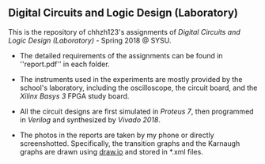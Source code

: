 ## Digital Circuits and Logic Design (Laboratory)

This is the repository of chhzh123's assignments of *Digital Circuits and Logic Design (Laboratory)* - Spring 2018 @ SYSU.

* The detailed requirements of the assignments can be found in ''report.pdf'' in each folder.

* The instruments used in the experiments are mostly provided by the school's laboratory, including the oscilloscope, the circuit board, and the *Xilinx Basys 3* FPGA study board.

* All the circuit designs are first simulated in *Proteus 7*, then programmed in *Verilog* and synthesized by *Vivado 2018*.

* The photos in the reports are taken by my phone or directly screenshotted. Specifically, the transition graphs and the Karnaugh graphs are drawn using [draw.io](https://draw.io/) and stored in \*.xml files.